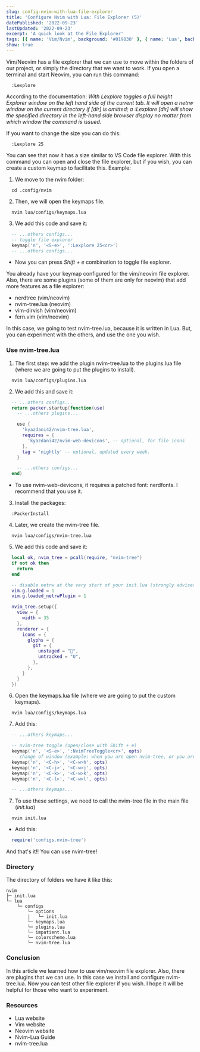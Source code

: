 ```yaml
---
slug: config-nvim-with-lua-file-explorer
title: 'Configure Nvim with Lua: File Explorer (5)'
datePublished: '2022-09-23'
lastUpdated: '2022-09-23'
excerpt: 'A quick look at the File Explorer'
tags: [{ name: 'Vim/Nvim', background: '#019030' }, { name: 'Lua', background: '#000080' }]
show: true
---
```


<script>
  import GenericLink from '$lib/components/Link/GenericLink.svelte';
</script>

Vim/Neovim has a file explorer that we can use to move within the folders of our project, or simply the directory that we want to work. If you open a terminal and start Neovim, you can run this command:

```vim
  :Lexplore
```

According to the documentation: _With Lexplore toggles a full height Explorer window on the left hand side of the current tab. It will open a netrw window on the current directory if [dir] is omitted; a :Lexplore [dir] will show the specified directory in the left-hand side browser display no matter from which window the command is issued._

If you want to change the size you can do this:

```vim
  :Lexplore 25
```

You can see that now it has a size similar to <GenericLink ariaLabel="VS Code" href="https://code.visualstudio.com/" target="_blank">VS Code</GenericLink> file explorer. With this command you can open and close the file explorer, but if you wish, you can create a custom keymap to facilitate this. Example:

1. We move to the nvim folder:

```shell
  cd .config/nvim
```

2. Then, we will open the keymaps file.

```shell
  nvim lua/configs/keymaps.lua
```

3. We add this code and save it:

```lua
  -- ...others configs...
  -- toggle file explorer
  keymap('n', '<S-e>', ':Lexplore 25<cr>')
  -- ...others configs...
```

- Now you can press _Shift + e_ combination to toggle file explorer.

You already have your keymap configured for the vim/neovim file explorer. Also, there are some plugins (some of them are only for neovim) that add more features as a file explorer:

- <GenericLink ariaLabel="nerdtree" href="https://github.com/preservim/nerdtree" target="_blank">nerdtree (vim/neovim)</GenericLink>
- <GenericLink ariaLabel="nvim-tree.lua" href="https://github.com/kyazdani42/nvim-tree.lua" target="_blank">nvim-tree.lua (neovim)</GenericLink>
- <GenericLink ariaLabel="vim-dirvish" href="https://github.com/justinmk/vim-dirvish" target="_blank">vim-dirvish (vim/neovim)</GenericLink>
- <GenericLink ariaLabel="fern.vim" href="https://github.com/lambdalisue/fern.vim" target="_blank">fern.vim (vim/neovim)</GenericLink>

In this case, we going to test <GenericLink ariaLabel="nvim-tree.lua" href="https://github.com/kyazdani42/nvim-tree.lua" target="_blank">nvim-tree.lua</GenericLink>, because it is written in <GenericLink ariaLabel="Read about Lua" href="https://www.lua.org/" target="_blank">Lua</GenericLink>. But, you can experiment with the others, and use the one you wish.

### Use nvim-tree.lua

1. The first step: we add the plugin <GenericLink ariaLabel="nvim-tree.lua" href="https://github.com/kyazdani42/nvim-tree.lua" target="_blank">nvim-tree.lua</GenericLink> to the plugins.lua file (where we are going to put the plugins to install).

```shell
  nvim lua/configs/plugins.lua
```

2. We add this and save it:

```lua
  -- ...others configs...
  return packer.startup(function(use)
    -- ...others plugins...

    use {
      'kyazdani42/nvim-tree.lua',
      requires = {
        'kyazdani42/nvim-web-devicons', -- optional, for file icons
      },
      tag = 'nightly' -- optional, updated every week.
    }

    -- ...others configs...
  end)
```

- To use <GenericLink ariaLabel="nvim-web-devicons" href="https://github.com/kyazdani42/nvim-web-devicons" target="_blank">nvim-web-devicons</GenericLink>, it requires a patched font: <GenericLink ariaLabel="nerdfonts" href="https://www.nerdfonts.com" target="_blank">nerdfonts</GenericLink>. I recommend that you use it.

3. Install the packages:

```shell
  :PackerInstall
```

4. Later, we create the nvim-tree file.

```shell
  nvim lua/configs/nvim-tree.lua
```

5. We add this code and save it:

```lua
  local ok, nvim_tree = pcall(require, "nvim-tree")
  if not ok then
    return
  end

  -- disable netrw at the very start of your init.lua (strongly advised)
  vim.g.loaded = 1
  vim.g.loaded_netrwPlugin = 1

  nvim_tree.setup({
    view = {
      width = 35
    },
    renderer = {
      icons = {
        glyphs = {
          git = {
            unstaged = "",
            untracked = "U",
          },
        },
      }
    }
  })
```

6. Open the keymaps.lua file (where we are going to put the custom keymaps).

```shell
  nvim lua/configs/keymaps.lua
```

7. Add this:

```lua
  -- ...others keymaps...

  -- nvim-tree toggle (open/close with Shift + e)
  keymap('n', '<S-e>', ':NvimTreeToggle<cr>', opts)
  -- change of window (example: when you are open nvim-tree, or you are splitted the window)
  keymap('n', '<C-h>', '<C-w>h', opts)
  keymap('n', '<C-j>', '<C-w>j', opts)
  keymap('n', '<C-k>', '<C-w>k', opts)
  keymap('n', '<C-l>', '<C-w>l', opts)

  -- ...others keymaps...
```

7. To use these settings, we need to call the nvim-tree file in the main file (_init.lua_)

```shell
  nvim init.lua
```

- Add this:

```lua
  require('configs.nvim-tree')
```

And that's it!! You can use nvim-tree!

### Directory

The directory of folders we have it like this:

```
nvim
├─ init.lua
└─ lua
    └─ configs
        └─ options
        |   └─ init.lua
        └─ keymaps.lua
        └─ plugins.lua
        └─ impatient.lua
        └─ colorscheme.lua
        └─ nvim-tree.lua
```

### Conclusion

In this article we learned how to use vim/neovim file explorer. Also, there are plugins that we can use. In this case we install and configure <GenericLink ariaLabel="nvim-tree.lua" href="https://github.com/kyazdani42/nvim-tree.lua" target="_blank">nvim-tree.lua</GenericLink>. Now you can test other file explorer if you wish. I hope it will be helpful for those who want to experiment.

### Resources

- <GenericLink ariaLabel="Read about Lua" href="https://www.lua.org/" target="_blank">Lua website</GenericLink>
- <GenericLink ariaLabel="Read about Vim" href="https://www.vim.org/" target="_blank">Vim website</GenericLink>
- <GenericLink ariaLabel="Read about Neovim" href="https://neovim.io/" target="_blank">Neovim website</GenericLink>
- <GenericLink ariaLabel="Read about Neovim-Lua" href="https://github.com/nanotee/nvim-lua-guide" target="_blank">Nvim-Lua Guide</GenericLink>
- <GenericLink ariaLabel="nvim-tree.lua" href="https://github.com/kyazdani42/nvim-tree.lua" target="_blank">nvim-tree.lua</GenericLink>
